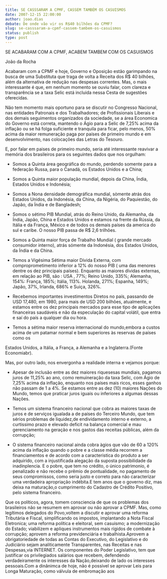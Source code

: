 ```yaml
---
title: SE CASSSARAM A CPMF, CASSEM TAMBÉM OS CASUISMOS
date: 2007-12-15 22:00:00
author: joao.dias
debate: De onde vão vir os R$40 bilhões da CPMF?
slug: se-casssaram-a-cpmf-cassem-tambem-os-casuismos
status: publish 
type: post
---
```


SE ACABARAM COM A CPMF, ACABEM TAMBEM COM OS CASUISMOS  

João da Rocha  

  

Acabaram com a CPMF e hoje, Governo e Oposição estão garimpando na busca de uma Substituta que traga de volta a Receita dos R$ 40 bilhões, além da alternativa de redução nas despesas correntes. Mas, o mais interessante é que, em nenhum momento se ouviu falar, com clareza e transparência se a taxa Selic está incluida nessa Cesta de sugestões oferecidas.  

  

Não tem momento mais oportuno para se discutir no Congresso Nacional, nas entidades Patronais e dos Trabalhadores; de Profissionais Liberais e dos demais seguimentos organizados da sociedade, se a área Economica do Governo está correta, mantendo o Ágio para a Selic de 7,25% acima da inflação ou se há folga suficiente e tranquila para ficar, pelo menos, 50% acima da maior remuneração paga por países de primeiro mundo e em desenvolvimento, nas colocações das Letras do Tesouro.  

  

E, por falar em paises de primeiro mundo, seria até interessante reavivar a memória dos brasileiros para os seguintes dados que nos orgulham:  

  

- Somos a Quinta área geográfica do mundo, perdendo somente para a federação Russa, para o Canadá, os Estados Unidos e a China;  

  

- Somos a Quinta maior população mundial, depois da China, Índia, Estados Unidos e Indonésia;  

  

- Somos a Nona densidade demográfica mundial, sòmente atrás dos Estados Unidos, da Indonésia, da China, da Nigéria, do Paquiestão, do Japão, da Índia e de Bangladesh;  

  

- Somos o sétimo PIB Mundial, atrás do Reino Unido, da Alemanha, da Índia, Japão, China e Estados Unidos e estamos na frente da Rússia, da Itália e da França, México e de todos os demais países da america do sul e caribe. O nosso PIB passa de R$ 2,6 trilhões.  

  

- Somos a Quinta maior força de Trabalho Mundial ( grande mercado consumidor interno), atrás sómente da Indonésia, dos Estados Unidos, da Índia e da China.  

  

- Temos a Vigésima Sétima maior Dívida Externa, com comproprometimento inferior a 12% do nosso PIB ( uma das menores dentre os dez principais países). Enquanto as maiores dívidas externas, em relação ao PIB, são : USA , 77%; Reino Unido, 335%; Alemanha, 154%: França, 185%; Itália, 113%. Holanda, 271%; Espanha, 149%; Japão, 37%, Irlanda, 686% e Suiça, 326%.  

  

- Recebemos importantes investimentos Diretos no país, passando de USD 17,480, em 1980, para mais de USD 200 bilhões, atualmente, e estamos entre os dez principais mercados para esse tipo de aplicações financeiras saudáveis e não da especulação do capital volátil, que entra e saí do país a qualquer dia ou hora.  

  

- Temos a sétima maior reserva internacional do mundo,embora a custos acima de um patamar normal e bem superiores às reservas de países como os  

Estados Unidos, a Itália, a França, a Alemanha e a Inglaterra.(Fonte Economiabr).  

  

Mas, por outro lado, nos envergonha a realidade interna e vejamos porque:  

  

- Apesar de inclusão entre as dez maiores riquesesas mundiais, pagamos juros de 11,25% ao ano, como remuineração da taxa Selic, com Ágio de 7,25% acima da inflação, enquanto nos países mais ricos, esses ganhos não passam de 1 a 4%. Se estamos entre as dez (10) maiores Nações do Mundo, temos que praticar juros iguais ou inferiores a algumas dessas Nações.  

  

- Temos um sistema financeiro nacional que cobra as maiores taxas de juros e de serviços igualada a de países do Terceiro Mundo, que tem sérios problemas de liquidez,de endividamento interno e externo, a curtissimo prazo e elevado deficit na balança comercial e mau gerenciamento na geração e nos gastos das receitas públicas, além da corrupção;  

  

- O sistema financeiro nacional ainda cobra àgios que vão de 60 a 120% acima da inflação quando o pobre e a classe média recorrem a financiamentos e de acordo com a caracteristica do produto a ser adquirido, com a injustificada alegação da suposta possibilidade da inadinplencia. E o pobre, que tem no crédito, o único patrimonio, é penalizado e não recebe o prêmio de pontualidade, no pagamento de seus compromissos, como seria justo e correto para não caracterizar uma verdadeira apropriação indébita.E tem anos que o governo diz, mas deixa na maturação,o cumprimento do Cadastro de Crédito Positivo, pelo sistema financeiro.  

  

Que os políticos, agora, tomem consciencia de que os problemas dos brasileiros não se resumem em aprovar ou não aprovar a CPMF. Mas, como legítimos delegados do Povo,voltem a discutir e aprovar uma reforma Tributária e Fiscal, simplificando os impostos, implantando a Nota Fiscal Eletronica; uma reforma política e eleitoral, sem casuismo; a modernização do Estado; viabilizem e apliques instrumentos mais rígidos de combate à corrupção; aprovem a reforma previdenciária e trabalhista.Aprovem a obrigatoriedade de todas as Contas do Executivo, do Legislativo e do Judiciário sejam analiticamente Transparentes, nas Receitas e nas Despesas,via INTERNET. Os componentes do Poder Legislativo, tem que justificar os privilegiados salários que recebem, defendendo verdadeiramente os interesses da Nação,deixando de lado os interesses pessoais.Com a dinânimca de hoje, não é possível se aprovar Leis para Longa Maturação, como válvula de embromação aos
